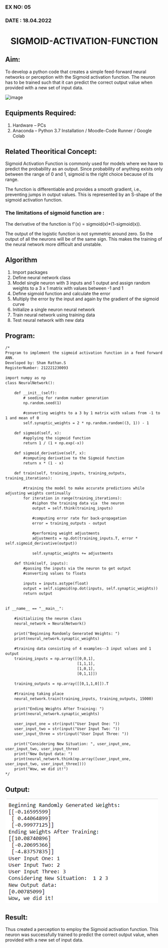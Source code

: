 ### EX NO: 05
### DATE : 18.04.2022
# <p align='center'> SIGMOID-ACTIVATION-FUNCTION </p>
## Aim:
  To develop a python code that creates a simple feed-forward neural networks or perception with the Sigmoid activation function. The neuron has to be trained such that it can predict the correct output value when provided with a new set of input data.
  
 ![image](https://user-images.githubusercontent.com/93023609/162692440-f59e7ad2-0414-4ddb-8640-fede7a0655f2.png)

## Equipments Required:
1. Hardware – PCs
2. Anaconda – Python 3.7 Installation / Moodle-Code Runner / Google Colab

## Related Theoritical Concept:
Sigmoid Activation Function is commonly used for models where we have to predict the probability as an output. Since probability of anything exists only between the range of 0 and 1, sigmoid is the right choice because of its range.<br>

The function is differentiable and provides a smooth gradient, i.e., preventing jumps in output values. This is represented by an S-shape of the sigmoid activation function.<br>
### The limitations of sigmoid function are :
The derivative of the function is f'(x) = sigmoid(x)*(1-sigmoid(x)).<br>

The output of the logistic function is not symmetric around zero. So the output of all the neurons will be of the same sign. This makes the training of the neural network more difficult and unstable.


## Algorithm
1. Import packages
2. Define neural network class
3. Model single neuron with 3 inputs and 1 output and assign random weights to a 3 x 1 matrix with values between -1 and 1
4. Define sigmoid function and calculate the error
5. Multiply the error by the input and again by the gradient of the sigmoid curve
6. Initialize a single neuron neural network
7. Train neural network using training data
8. Test neural network with new data


## Program:
```
/*
Program to implement the sigmoid activation function in a feed forward ANN.
Developed by: Sham Rathan.S
RegisterNumber: 212221230093

import numpy as np
class NeuralNetwork():
    
    def __init__(self):
        # seeding for random number generation
        np.random.seed(1)
        
        #converting weights to a 3 by 1 matrix with values from -1 to 1 and mean of 0
        self.synaptic_weights = 2 * np.random.random((3, 1)) - 1

    def sigmoid(self, x):
        #applying the sigmoid function
        return 1 / (1 + np.exp(-x))

    def sigmoid_derivative(self, x):
        #computing derivative to the Sigmoid function
        return x * (1 - x)

    def train(self, training_inputs, training_outputs, training_iterations):
        
        #training the model to make accurate predictions while adjusting weights continually
        for iteration in range(training_iterations):
            #siphon the training data via  the neuron
            output = self.think(training_inputs)

            #computing error rate for back-propagation
            error = training_outputs - output
            
            #performing weight adjustments
            adjustments = np.dot(training_inputs.T, error * self.sigmoid_derivative(output))

            self.synaptic_weights += adjustments

    def think(self, inputs):
        #passing the inputs via the neuron to get output   
        #converting values to floats
        
        inputs = inputs.astype(float)
        output = self.sigmoid(np.dot(inputs, self.synaptic_weights))
        return output


if __name__ == "__main__":

    #initializing the neuron class
    neural_network = NeuralNetwork()

    print("Beginning Randomly Generated Weights: ")
    print(neural_network.synaptic_weights)

    #training data consisting of 4 examples--3 input values and 1 output
    training_inputs = np.array([[0,0,1],
                                [1,1,1],
                                [1,0,1],
                                [0,1,1]])

    training_outputs = np.array([[0,1,1,0]]).T

    #training taking place
    neural_network.train(training_inputs, training_outputs, 15000)

    print("Ending Weights After Training: ")
    print(neural_network.synaptic_weights)

    user_input_one = str(input("User Input One: "))
    user_input_two = str(input("User Input Two: "))
    user_input_three = str(input("User Input Three: "))
    
    print("Considering New Situation: ", user_input_one, user_input_two, user_input_three)
    print("New Output data: ")
    print(neural_network.think(np.array([user_input_one, user_input_two, user_input_three])))
    print("Wow, we did it!")
*/
```

## Output:
![ouput screenshot](./pic.png)


## Result:
  Thus created a perception to employ the Sigmoid activation function. This neuron was successfully trained to predict the correct output value, when provided with a new set of input data.
